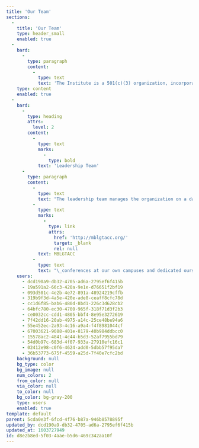```yaml
---
title: 'Our Team'
sections:
  -
    title: 'Our Team'
    type: header_small
    enabled: true
  -
    bard:
      -
        type: paragraph
        content:
          -
            type: text
            text: 'The Institute is a 501(c)(3) organization, incorporated in the state of Michigan and serving the entire Midwest, including Illinois, Indiana, Iowa, Kansas, Kentucky, Michigan, Minnesota, Missouri, Nebraska, North Dakota, Ohio, South Dakota, and Wisconsin. We are governed by a board of directors, and our programs, resources, and operations are organized by the leadership team.'
    type: content
    enabled: true
  -
    bard:
      -
        type: heading
        attrs:
          level: 2
        content:
          -
            type: text
            marks:
              -
                type: bold
            text: 'Leadership Team'
      -
        type: paragraph
        content:
          -
            type: text
            text: "The leadership team manages the organization on a day-to-day basis. Our humans include experienced advocates and graduate students in the higher education, financial services, marketing/communications, and information technologies fields. We’ve helped organize\_"
          -
            type: text
            marks:
              -
                type: link
                attrs:
                  href: 'http://mblgtacc.org/'
                  target: _blank
                  rel: null
            text: MBLGTACC
          -
            type: text
            text: "\_conferences at our own campuses and dedicated ourselves to the causes of building queer success in the Midwest."
    users:
      - dcd190a9-db32-4705-ad6a-2795ef6f415b
      - 19a591a2-66c3-420a-9e1e-d76651f2bf19
      - 093d501c-4e2b-4e72-891a-48924219cffb
      - 319b9f3d-4a5e-420e-ade8-ceaff8cfc78d
      - cc1d6f85-bab6-480d-8bd1-226c3d628cb2
      - 64bfc780-ec30-4700-965f-318f71d3f2b3
      - ce0032cc-cdd1-4805-bbf4-8e95e3272619
      - 7f42dd16-20ab-4975-a14c-25ce48be94a6
      - 55e452ec-2a93-4c16-a9a4-f4f8981044cf
      - 67003621-9088-401e-8179-40b984ddbcc0
      - 15578ac2-4841-4c44-b5d3-52af7955bd79
      - 54d0b97c-683d-4f07-933a-27910efc16c1
      - 02412e98-c0f6-4624-add0-5dbb57f95da7
      - 36b53773-675f-4559-a25d-7f40e7cfc2bd
    background: null
    bg_type: color
    bg_image: null
    num_colors: 2
    from_color: null
    via_color: null
    to_color: null
    bg_color: bg-gray-200
    type: users
    enabled: true
template: default
parent: 5cda0e3f-6fcd-4f76-b87a-946b8578895f
updated_by: dcd190a9-db32-4705-ad6a-2795ef6f415b
updated_at: 1603727949
id: d8e2b8ed-5f03-4aae-b5d6-469c342aa10f
---
```

